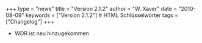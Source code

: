 +++
type = "news"
title = "Version 2.1.2"
author = "W. Xaver"
date = "2010-08-09"
keywords = ["Version 2.1.2"] # HTML Schlüsselwörter
tags = ["Changelog"]
+++

- WDR ist neu hinzugekommen
<!--more-->
